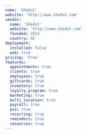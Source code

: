 ```yaml
---
name: 'Shedul'
website: 'http://www.shedul.com'
vendor:
  name: 'Shedul'
  website: 'http://www.shedul.com'
  founded: 2014
  country: AE
deployment:
  installed: false
  web: true
pricing: 'Free'
features:
  appointments: true
  clients: true
  employees: true
  giftcards: true
  inventory: true
  loyalty_program: true
  marketing: true
  multi_location: true
  payroll: true
  pos: true
  recurring: true
  reminders: true
  resources: true
---
```

